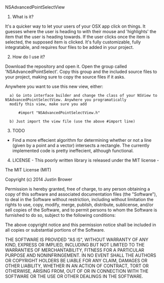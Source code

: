 NSAdvancedPointSelectView


1. What is it?

  It's a quicker way to let your users of your OSX app click on things. It guesses where the user is heading to with their mouse
  and 'highlights' the item that the user is heading towards. If the user clicks once the item is selected, the supposed 
  item is clicked. It's fully customizable, fully integratable, and requires four files to be added in your project.
  
2. How do I use it?
  
  Download the repository and open it. Open the group called 'NSAdvancedPointSelect'. Copy this group and the included source
  files to your project, making sure to copy the source files if it asks.
  
  Anywhere you want to use this new view, either:
  
      a) Go into interface builder and change the class of your NSView to NSAdvancedPointSelectView. Anywhere you programatically
      modify this view, make sure you add
      
          #import "NSAdvancedPointSelectView.h"
          
      b) Just import the view file (use the above #import line)

3. TODO

  - Find a more effecient algorithm for determining whether or not a line (given by a point and a vector) intersects 
  a rectangle. The currently implemented code is pretty ineffecient, although functional.

4. LICENSE - This poorly written library is released under the MIT license -

The MIT License (MIT)

Copyright (c) 2014 Justin Brower

Permission is hereby granted, free of charge, to any person obtaining a copy
of this software and associated documentation files (the "Software"), to deal
in the Software without restriction, including without limitation the rights
to use, copy, modify, merge, publish, distribute, sublicense, and/or sell
copies of the Software, and to permit persons to whom the Software is
furnished to do so, subject to the following conditions:

The above copyright notice and this permission notice shall be included in
all copies or substantial portions of the Software.

THE SOFTWARE IS PROVIDED "AS IS", WITHOUT WARRANTY OF ANY KIND, EXPRESS OR
IMPLIED, INCLUDING BUT NOT LIMITED TO THE WARRANTIES OF MERCHANTABILITY,
FITNESS FOR A PARTICULAR PURPOSE AND NONINFRINGEMENT. IN NO EVENT SHALL THE
AUTHORS OR COPYRIGHT HOLDERS BE LIABLE FOR ANY CLAIM, DAMAGES OR OTHER
LIABILITY, WHETHER IN AN ACTION OF CONTRACT, TORT OR OTHERWISE, ARISING FROM,
OUT OF OR IN CONNECTION WITH THE SOFTWARE OR THE USE OR OTHER DEALINGS IN
THE SOFTWARE.
